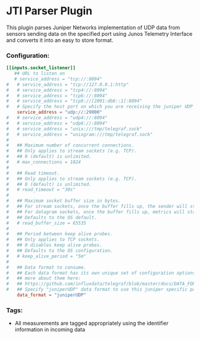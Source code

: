 # JTI Parser Plugin

This plugin parses Juniper Networks implementation of UDP data from sensors sending data on the specified port using Junos Telemetry Interface and converts it into an easy to store format. 

### Configuration:

```toml
[[inputs.socket_listener]]
   ## URL to listen on
   # service_address = "tcp://:8094"
#   # service_address = "tcp://127.0.0.1:http"
#   # service_address = "tcp4://:8094"
#   # service_address = "tcp6://:8094"
#   # service_address = "tcp6://[2001:db8::1]:8094"
#   # Specify the host port on which you are receiving the juniper UDP sensor data
    service_address = "udp://:29000"
#   # service_address = "udp4://:8094"
#   # service_address = "udp6://:8094"
#   # service_address = "unix:///tmp/telegraf.sock"
#   # service_address = "unixgram:///tmp/telegraf.sock"
#
#   ## Maximum number of concurrent connections.
#   ## Only applies to stream sockets (e.g. TCP).
#   ## 0 (default) is unlimited.
#   # max_connections = 1024
#
#   ## Read timeout.
#   ## Only applies to stream sockets (e.g. TCP).
#   ## 0 (default) is unlimited.
#   # read_timeout = "30s"
#
#   ## Maximum socket buffer size in bytes.
#   ## For stream sockets, once the buffer fills up, the sender will start backing up.
#   ## For datagram sockets, once the buffer fills up, metrics will start dropping.
#   ## Defaults to the OS default.
#   # read_buffer_size = 65535
#
#   ## Period between keep alive probes.
#   ## Only applies to TCP sockets.
#   ## 0 disables keep alive probes.
#   ## Defaults to the OS configuration.
#   # keep_alive_period = "5m"
#
#   ## Data format to consume.
#   ## Each data format has its own unique set of configuration options, read
#   ## more about them here:
#   ## https://github.com/influxdata/telegraf/blob/master/docs/DATA_FORMATS_INPUT.md
#   ## Specify "juniperUDP" data format to use this juniper specific parser plugin
    data_format = "juniperUDP"

```

### Tags:

- All measurements are tagged appropriately using the identifier information
  in incoming data
